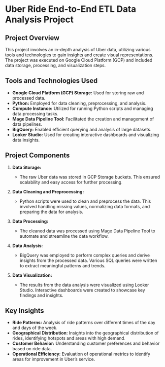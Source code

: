# Uber Ride End-to-End ETL Data Analysis Project

## Project Overview

This project involves an in-depth analysis of Uber data, utilizing various tools and technologies to gain insights and create visual representations. The project was executed on Google Cloud Platform (GCP) and included data storage, processing, and visualization steps.

## Tools and Technologies Used

- **Google Cloud Platform (GCP) Storage:** Used for storing raw and processed data.
- **Python:** Employed for data cleaning, preprocessing, and analysis.
- **Compute Instance:** Utilized for running Python scripts and managing data processing tasks.
- **Mage Data Pipeline Tool:** Facilitated the creation and management of data pipelines.
- **BigQuery:** Enabled efficient querying and analysis of large datasets.
- **Looker Studio:** Used for creating interactive dashboards and visualizing data insights.

## Project Components

1. **Data Storage:** 
   - The raw Uber data was stored in GCP Storage buckets. This ensured scalability and easy access for further processing.

2. **Data Cleaning and Preprocessing:**
   - Python scripts were used to clean and preprocess the data. This involved handling missing values, normalizing data formats, and preparing the data for analysis.

3. **Data Processing:**
   - The cleaned data was processed using Mage Data Pipeline Tool to automate and streamline the data workflow.

4. **Data Analysis:**
   - BigQuery was employed to perform complex queries and derive insights from the processed data. Various SQL queries were written to extract meaningful patterns and trends.

5. **Data Visualization:**
   - The results from the data analysis were visualized using Looker Studio. Interactive dashboards were created to showcase key findings and insights.

## Key Insights

- **Ride Patterns:** Analysis of ride patterns over different times of the day and days of the week.
- **Geographical Distribution:** Insights into the geographical distribution of rides, identifying hotspots and areas with high demand.
- **Customer Behavior:** Understanding customer preferences and behavior based on ride data.
- **Operational Efficiency:** Evaluation of operational metrics to identify areas for improvement in Uber’s service.
